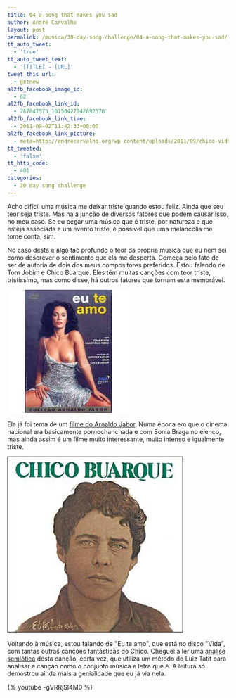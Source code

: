 ```yaml
---
title: 04 a song that makes you sad
author: André Carvalho
layout: post
permalink: /musica/30-day-song-challenge/04-a-song-that-makes-you-sad/
tt_auto_tweet:
  - 'true'
tt_auto_tweet_text:
  - '[TITLE] - [URL]'
tweet_this_url:
  - getnew
al2fb_facebook_image_id:
  - 62
al2fb_facebook_link_id:
  - 787847575_10150427942892576
al2fb_facebook_link_time:
  - 2011-09-02T11:42:33+00:00
al2fb_facebook_link_picture:
  - meta=http://andrecarvalho.org/wp-content/uploads/2011/09/chico-vida-150x150.jpg
tt_tweeted:
  - 'false'
tt_http_code:
  - 401
categories:
  - 30 day song challenge
---
```


Acho difícil uma música me deixar triste quando estou feliz. Ainda que seu teor seja triste. Mas há a junção de diversos fatores que podem causar isso, no meu caso. Se eu pegar uma música que é triste, por natureza e que esteja associada a um evento triste, é possível que uma melancolia me tome conta, sim.

No caso desta é algo tão profundo o teor da própria música que eu nem sei como descrever o sentimento que ela me desperta. Começa pelo fato de ser de autoria de dois dos meus compositores preferidos. Estou falando de Tom Jobim e Chico Buarque. Eles têm muitas canções com teor triste, tristíssimo, mas como disse, há outros fatores que tornam esta memorável.

[![Eu te amo, de Arnaldo Jabor](/wp-content/uploads/2011/09/1981-Eu-te-Amo.jpg)](/wp-content/uploads/2011/09/1981-Eu-te-Amo.jpg)

Ela já foi tema de um [filme do Arnaldo Jabor](http://www.imdb.com/title/tt0082343/). Numa época em que o cinema nacional era basicamente pornochanchada e com Sonia Braga no elenco, mas ainda assim é um filme muito interessante, muito intenso e igualmente triste.

[![Chico Buarque - Vida](/wp-content/uploads/2011/09/chico-vida.jpg)](/wp-content/uploads/2011/09/chico-vida.jpg)

Voltando à música, estou falando de "Eu te amo", que está no disco "Vida", com tantas outras canções fantásticas do Chico. Cheguei a ler uma [análise semiótica](http://www.fflch.usp.br/dl/semiotica/public/dietrich_euteamo.pdf) desta canção, certa vez, que utiliza um método do Luiz Tatit para analisar a canção como o conjunto música e letra que é. A leitura só demostrou ainda mais a genialidade que eu já via nela.

{% youtube -gVRRjSI4M0 %}

